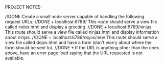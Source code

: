 PROJECT NOTES:

//DONE Create a small node server capable of handling the following request URLs:
//DONE + localhost:6789/    This route should serve a view file called index.html and display a greeting.
//DONE + localhost:6789/ninjas    This route should serve a view file called ninjas.html and display information about ninjas.
//DONE + localhost:6789/dojos/new    This route should serve a view file called dojos.html and have a form (don't worry about where the form should be sent to).
//DONE + If the URL is anything other than the ones above, have an error page load saying that the URL requested is not available.
